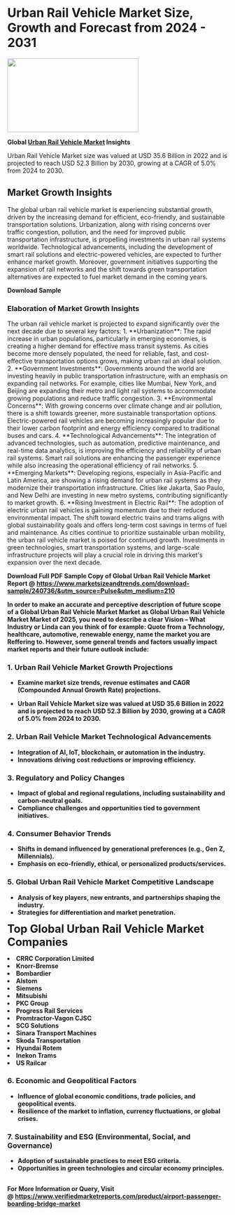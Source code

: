 <H1>Urban Rail Vehicle Market Size, Growth and Forecast from 2024 - 2031</H1><img class="aligncenter size-medium wp-image-584254" src="https://thirdeyenews.in/wp-content/uploads/2024/09/Global-Market-Research-300x168.jpeg" alt="" width="300" height="168" /><p><strong>Global&nbsp;<a href="https://www.marketsizeandtrends.com/download-sample/240736/&amp;utm_source=Pulse&amp;utm_medium=210">Urban Rail Vehicle Market</a> Insights</strong></p><p>Urban Rail Vehicle Market size was valued at USD 35.6 Billion in 2022 and is projected to reach USD 52.3 Billion by 2030, growing at a CAGR of 5.0% from 2024 to 2030.</p><p><h2>Market Growth Insights</h2> The global urban rail vehicle market is experiencing substantial growth, driven by the increasing demand for efficient, eco-friendly, and sustainable transportation solutions. Urbanization, along with rising concerns over traffic congestion, pollution, and the need for improved public transportation infrastructure, is propelling investments in urban rail systems worldwide. Technological advancements, including the development of smart rail solutions and electric-powered vehicles, are expected to further enhance market growth. Moreover, government initiatives supporting the expansion of rail networks and the shift towards green transportation alternatives are expected to fuel market demand in the coming years. <p><strong>Download Sample</strong></p> <h3>Elaboration of Market Growth Insights</h3> The urban rail vehicle market is projected to expand significantly over the next decade due to several key factors: 1. **Urbanization**: The rapid increase in urban populations, particularly in emerging economies, is creating a higher demand for effective mass transit systems. As cities become more densely populated, the need for reliable, fast, and cost-effective transportation options grows, making urban rail an ideal solution. 2. **Government Investments**: Governments around the world are investing heavily in public transportation infrastructure, with an emphasis on expanding rail networks. For example, cities like Mumbai, New York, and Beijing are expanding their metro and light rail systems to accommodate growing populations and reduce traffic congestion. 3. **Environmental Concerns**: With growing concerns over climate change and air pollution, there is a shift towards greener, more sustainable transportation options. Electric-powered rail vehicles are becoming increasingly popular due to their lower carbon footprint and energy efficiency compared to traditional buses and cars. 4. **Technological Advancements**: The integration of advanced technologies, such as automation, predictive maintenance, and real-time data analytics, is improving the efficiency and reliability of urban rail systems. Smart rail solutions are enhancing the passenger experience while also increasing the operational efficiency of rail networks. 5. **Emerging Markets**: Developing regions, especially in Asia-Pacific and Latin America, are showing a rising demand for urban rail systems as they modernize their transportation infrastructure. Cities like Jakarta, Sao Paulo, and New Delhi are investing in new metro systems, contributing significantly to market growth. 6. **Rising Investment in Electric Rail**: The adoption of electric urban rail vehicles is gaining momentum due to their reduced environmental impact. The shift toward electric trains and trams aligns with global sustainability goals and offers long-term cost savings in terms of fuel and maintenance. As cities continue to prioritize sustainable urban mobility, the urban rail vehicle market is poised for continued growth. Investments in green technologies, smart transportation systems, and large-scale infrastructure projects will play a crucial role in driving this market's expansion over the next decade. <p><strong></p><p><span class=""><strong>Download Full PDF Sample Copy of Global Urban Rail Vehicle Market Report</strong> @ <a href="https://www.marketsizeandtrends.com/download-sample/240736/&amp;utm_source=Pulse&amp;utm_medium=210" target="_blank">https://www.marketsizeandtrends.com/download-sample/240736/&amp;utm_source=Pulse&amp;utm_medium=210</a></span></p><p>In order to make an accurate and perceptive description of future scope of a Global&nbsp;Urban Rail Vehicle Market Market as Global&nbsp;Urban Rail Vehicle Market Market of 2025, you need to describe a clear Vision &ndash; What Industry or Linda can you think of for example: Quote from a Technology, healthcare, automotive, renewable energy, name the market you are Reffering to. However, some general trends and factors usually impact market reports and their future outlook include:</p><h3>1.&nbsp;<strong>Urban Rail Vehicle Market Growth Projections</strong></h3><ul><li>Examine market size trends, revenue estimates and CAGR (Compounded Annual Growth Rate) projections.</li><li><p>Urban Rail Vehicle Market size was valued at USD 35.6 Billion in 2022 and is projected to reach USD 52.3 Billion by 2030, growing at a CAGR of 5.0% from 2024 to 2030.</p></li></ul><h3>2.&nbsp;<strong>Urban Rail Vehicle Market Technological Advancements</strong></h3><ul><li>Integration of AI, IoT, blockchain, or automation in the industry.</li><li>Innovations driving cost reductions or improving efficiency.</li></ul><h3>3.&nbsp;<strong>Regulatory and Policy Changes</strong></h3><ul><li>Impact of global and regional regulations, including sustainability and carbon-neutral goals.</li><li>Compliance challenges and opportunities tied to government initiatives.</li></ul><h3>4.&nbsp;<strong>Consumer Behavior Trends</strong></h3><ul><li>Shifts in demand influenced by generational preferences (e.g., Gen Z, Millennials).</li><li>Emphasis on eco-friendly, ethical, or personalized products/services.</li></ul><h3>5.&nbsp;<strong>Global Urban Rail Vehicle Market Competitive Landscape</strong></h3><ul><li>Analysis of key players, new entrants, and partnerships shaping the industry.</li><li>Strategies for differentiation and market penetration.</li></ul><p data-pm-slice="1 1 []"><span style="color: inherit; font-family: inherit; font-size: 25px;">Top Global Urban Rail Vehicle Market Companies</span></p><div class="" data-test-id=""><p><li>CRRC Corporation Limited</li><li> Knorr-Bremse</li><li> Bombardier</li><li> Alstom</li><li> Siemens</li><li> Mitsubishi</li><li> PKC Group</li><li> Progress Rail Services</li><li> Promtractor-Vagon CJSC</li><li> SCG Solutions</li><li> Sinara Transport Machines</li><li> Skoda Transportation</li><li> Hyundai Rotem</li><li> Inekon Trams</li><li> US Railcar</li></p></div><h3>6.&nbsp;<strong>Economic and Geopolitical Factors</strong></h3><ul><li>Influence of global economic conditions, trade policies, and geopolitical events.</li><li>Resilience of the market to inflation, currency fluctuations, or global crises.</li></ul><h3>7.&nbsp;<strong>Sustainability and ESG (Environmental, Social, and Governance)</strong></h3><ul><li>Adoption of sustainable practices to meet ESG criteria.</li><li>Opportunities in green technologies and circular economy principles.</li></ul><h2><strong style="font-size: 14px;">For More Information or Query, Visit @&nbsp;</strong><a style="background-color: #ffffff; font-size: 14px;" href="https://www.marketsizeandtrends.com/report/urban-rail-vehicle-market/" target="_blank">https://www.verifiedmarketreports.com/product/airport-passenger-boarding-bridge-market</a></h2>
